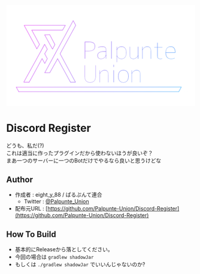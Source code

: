 ![Logo](https://raw.githubusercontent.com/Palpunte-Union/Default/master/resources/icon.png)
# Discord Register
 どうも、私だ(?)
 <br>
 これは適当に作ったプラグインだから使わないほうが良いぞ？
 <br>
 まあ一つのサーバーに一つのBotだけでやるなら良いと思うけどな

## Author
  - 作成者 : eight_y_88 / ぱるぷんて連合
    - Twitter : [@Palpunte_Union](https://twitter.com/Palpunte_Union)
  - 配布元URL : [https://github.com/Palpunte-Union/Discord-Register](https://github.com/Palpunte-Union/Discord-Register)

## How To Build
 - 基本的にReleaseから落としてください。
 - 今回の場合は
 ``` gradlew shadowJar ```
 - もしくは
 ``` ./gradlew shadowJar ```
 でいいんじゃないのか?